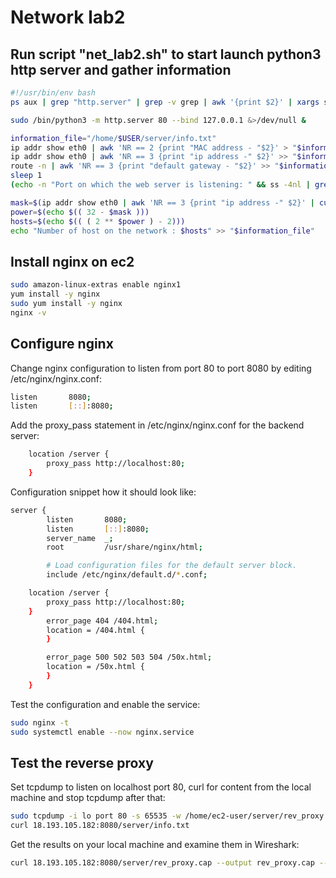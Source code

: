 # Network lab2

## Run script "net_lab2.sh" to start launch python3 http server and gather information
```bash
#!/usr/bin/env bash
ps aux | grep "http.server" | grep -v grep | awk '{print $2}' | xargs sudo kill -9

sudo /bin/python3 -m http.server 80 --bind 127.0.0.1 &>/dev/null &

information_file="/home/$USER/server/info.txt"
ip addr show eth0 | awk 'NR == 2 {print "MAC address - "$2}' > "$information_file"
ip addr show eth0 | awk 'NR == 3 {print "ip address -" $2}' >> "$information_file"
route -n | awk 'NR == 3 {print "default gateway - "$2}' >> "$information_file"
sleep 1
(echo -n "Port on which the web server is listening: " && ss -4nl | grep -w 80 | cut -d: -f2 | cut -d" " -f1) >> "$information_file"

mask=$(ip addr show eth0 | awk 'NR == 3 {print "ip address -" $2}' | cut -d"/" -f2)
power=$(echo $(( 32 - $mask )))
hosts=$(echo $(( ( 2 ** $power ) - 2)))
echo "Number of host on the network : $hosts" >> "$information_file"
```

## Install nginx on ec2

```bash
sudo amazon-linux-extras enable nginx1
yum install -y nginx
sudo yum install -y nginx
nginx -v
```

## Configure nginx

Change nginx configuration to listen from port 80 to port 8080 by editing /etc/nginx/nginx.conf:

```bash
listen       8080;
listen       [::]:8080;
```

Add the proxy_pass statement in /etc/nginx/nginx.conf for the backend server:

```bash
	location /server {
		proxy_pass http://localhost:80;
	}
```

Configuration snippet how it should look like:

```bash
server {
        listen       8080;
        listen       [::]:8080;
        server_name  _;
        root         /usr/share/nginx/html;

        # Load configuration files for the default server block.
        include /etc/nginx/default.d/*.conf;

	location /server {
		proxy_pass http://localhost:80;
	}
        error_page 404 /404.html;
        location = /404.html {
        }

        error_page 500 502 503 504 /50x.html;
        location = /50x.html {
        }
    }
```

Test the configuration and enable the service:

```bash
sudo nginx -t
sudo systemctl enable --now nginx.service
```

## Test the reverse proxy

Set tcpdump to listen on localhost port 80, curl for content from the local machine and stop tcpdump after that:

```bash
sudo tcpdump -i lo port 80 -s 65535 -w /home/ec2-user/server/rev_proxy.cap
curl 18.193.105.182:8080/server/info.txt
```

Get the results on your local machine and examine them in Wireshark:

```bash
curl 18.193.105.182:8080/server/rev_proxy.cap --output rev_proxy.cap --silent
```
